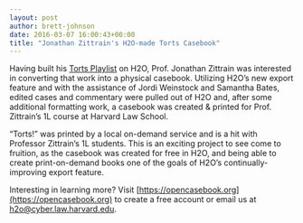 ```yaml
---
layout: post
author: brett-johnson
date: 2016-03-07 16:00:43+00:00
title: "Jonathan Zittrain's H2O-made Torts Casebook"
---
```


Having built his [Torts Playlist](https://opencasebook.org/casebooks/29776-zittrain-torts-playlist-spring-2016) on H2O, Prof. Jonathan Zittrain was interested in converting that work into a physical casebook. Utilizing H2O’s new export feature and with the assistance of Jordi Weinstock and Samantha Bates, edited cases and commentary were pulled out of H2O and, after some additional formatting work, a casebook was created & printed for Prof. Zittrain’s 1L course at Harvard Law School.

“Torts!” was printed by a local on-demand service and is a hit with Professor Zittrain’s 1L students. This is an exciting project to see come to fruition, as the casebook was created for free in H2O, and being able to create print-on-demand books one of the goals of H2O’s continually-improving export feature.

Interesting in learning more? Visit [https://opencasebook.org](https://opencasebook.org) to create a free account or email us at [h2o@cyber.law.harvard.edu](mailto:h2o@cyber.law.harvard.edu).
